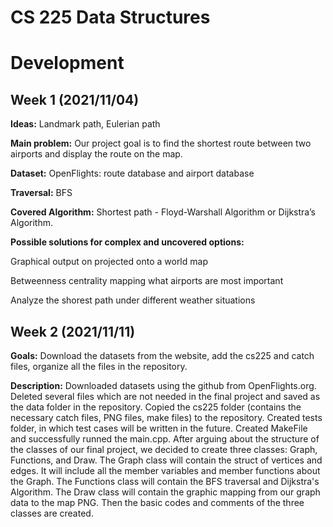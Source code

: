 # **CS 225 Data Structures**

# **Development**

## **Week 1 (2021/11/04)**

**Ideas:** Landmark path, Eulerian path

**Main problem:** Our project goal is to find the shortest route between two airports and display the route on the map.

**Dataset:** OpenFlights: route database and airport database

**Traversal:** BFS

**Covered Algorithm:** Shortest path - Floyd-Warshall Algorithm or Dijkstra’s Algorithm.

**Possible solutions for complex and uncovered options:** 

Graphical output on projected onto a world map

Betweenness centrality mapping what airports are most important

Analyze the shorest path under different weather situations

## **Week 2 (2021/11/11)**

**Goals:** Download the datasets from the website, add the cs225 and catch files, organize all the files in the repository. 

**Description:** Downloaded datasets using the github from OpenFlights.org. Deleted several files which are not needed in the final project and saved as the data folder in the repository. Copied the cs225 folder (contains the necessary catch files, PNG files, make files) to the repository. Created tests folder, in which test cases will be written in the future. Created MakeFile and successfully runned the main.cpp. After arguing about the structure of the classes of our final project, we decided to create three classes: Graph, Functions, and Draw. The Graph class will contain the struct of vertices and edges. It will include all the member variables and member functions about the Graph. The Functions class will contain the BFS traversal and Dijkstra's Algorithm. The Draw class will contain the graphic mapping from our graph data to the map PNG. Then the basic codes and comments of the three classes are created. 

